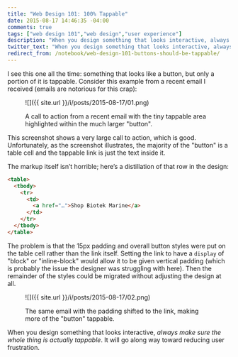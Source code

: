 ```yaml
---
title: "Web Design 101: 100% Tappable"
date: 2015-08-17 14:46:35 -04:00
comments: true
tags: ["web design 101","web design","user experience"]
description: "When you design something that looks interactive, always make sure the whole thing is actually tappable."
twitter_text: "When you design something that looks interactive, always make sure the whole thing is actually tappable."
redirect_from: /notebook/web-design-101-buttons-should-be-tappable/
---
```


I see this one all the time: something that looks like a button, but only a portion of it is tappable. <!-- more -->Consider this example from a recent email I received (emails are notorious for this crap):

<figure id="fig-2015-08-17-01" class="media-container">

![]({{ site.url }}/i/posts/2015-08-17/01.png)

<figcaption>A call to action from a recent email with the tiny tappable area highlighted within the much larger "button".</figcaption></figure>

This screenshot shows a very large call to action, which is good. Unfortunately, as the screenshot illustrates, the majority of the "button" is a table cell and the tappable link is just the text inside it.

The markup itself isn’t horrible; here’s a distillation of that row in the design:

```html
<table>
  <tbody>
    <tr>
      <td>
        <a href="…">Shop Biotek Marine</a>
      </td>
    </tr>
  </tbody>
</table>
```

The problem is that the 15px padding and overall button styles were put on the table cell rather than the link itself. Setting the link to have a `display` of "block" or "inline-block" would allow it to be given vertical padding (which is probably the issue the designer was struggling with here). Then the remainder of the styles could be migrated without adjusting the design at all.

<figure id="fig-2015-08-17-02" class="media-container">

![]({{ site.url }}/i/posts/2015-08-17/02.png)

<figcaption>The same email with the padding shifted to the link, making more of the "button" tappable.</figcaption></figure>

When you design something that looks interactive, *always make sure the whole thing is actually tappable*. It will go along way toward reducing user frustration.
